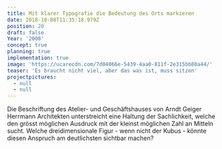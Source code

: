 ```yaml
---
title: Mit klarer Typografie die Bedeutung des Orts markieren
date: 2018-10-08T11:35:18.979Z
position: 20
draft: false
Year: '2008'
concept: true
planning: true
implementation: true
image: 'https://ucarecdn.com/7d04066e-5439-4aa0-811f-2e315bb80a44/'
teaser: 'Es braucht nicht viel, aber das was ist, muss sitzen'
projectpictures:
  - null
  - null
---
```

Die Beschriftung des Atelier- und Geschäftshauses von Arndt Geiger Herrmann Architekten unterstreicht eine Haltung der Sachlichkeit, welche den grösst möglichen Ausdruck mit der kleinst möglichen Zahl an Mitteln sucht. Welche dreidimensionale Figur - wenn nicht der Kubus - könnte diesen Anspruch am deutlichsten sichtbar machen?
